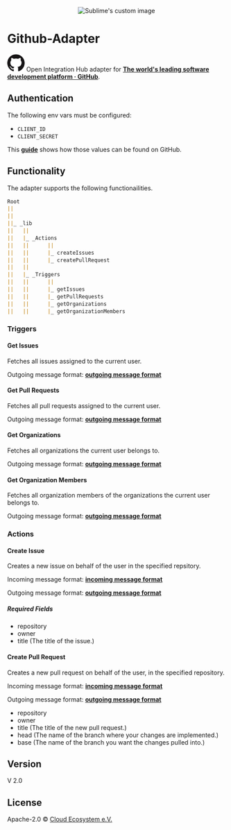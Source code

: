 <p align="center">
  <img src="https://github.com/openintegrationhub/openintegrationhub/blob/master/Assets/medium-oih-einzeilig-zentriert.jpg" alt="Sublime's custom image" width="400"/>
</p>


# Github-Adapter

<img src="logo.png" alt="Sublime's custom image" width="40"/> Open Integration Hub adapter for [**The world's leading software development platform · GitHub**](https://github.com).

## Authentication

The following env vars must be configured:

- `CLIENT_ID`
- `CLIENT_SECRET`

This [**guide**](https://auth0.com/docs/connections/social/github) shows how those values can be found on GitHub.

## Functionality

The adapter supports the following functionailities.

```markdown
Root
||
||
||_ _lib
||   ||
||   |_ _Actions
||   ||      ||
||   ||      |_ createIssues
||   ||      |_ createPullRequest
||   ||
||   |_ _Triggers
||   ||      ||
||   ||      |_ getIssues
||   ||      |_ getPullRequests
||   ||      |_ getOrganizations
||   ||      |_ getOrganizationMembers
```

### Triggers

#### Get Issues

Fetches all issues assigned to the current user.

Outgoing message format: [**outgoing message format**](lib/schemas/getIssues.out.json)

#### Get Pull Requests

Fetches all pull requests assigned to the current user.

Outgoing message format: [**outgoing message format**](lib/schemas/getPullRequests.out.json)

#### Get Organizations

Fetches all organizations the current user belongs to.

Outgoing message format: [**outgoing message format**](lib/schemas/getOrganizations.out.json)

#### Get Organization Members

Fetches all organization members of the organizations the current user belongs to.

Outgoing message format: [**outgoing message format**](lib/schemas/getOrganizationMembers.out.json)

### Actions

#### Create Issue

Creates a new issue on behalf of the user in the specified repsitory.

Incoming message format: [**incoming message format**](lib/schemas/createIssues.in.json)

Outgoing message format: [**outgoing message format**](lib/schemas/createIssues.out.json)

##### Required Fields

- repository
- owner
- title (The title of the issue.)

#### Create Pull Request

Creates a new pull request on behalf of the user, in the specified repository.

Incoming message format: [**incoming message format**](lib/schemas/createPullRequest.in.json)

Outgoing message format: [**outgoing message format**](lib/schemas/createPullRequest.out.json)

- repository
- owner
- title (The title of the new pull request.)
- head (The name of the branch where your changes are implemented.)
- base (The name of the branch you want the changes pulled into.)

## Version

V 2.0

## License

Apache-2.0 © [Cloud Ecosystem e.V.](https://www.cloudecosystem.org/)
